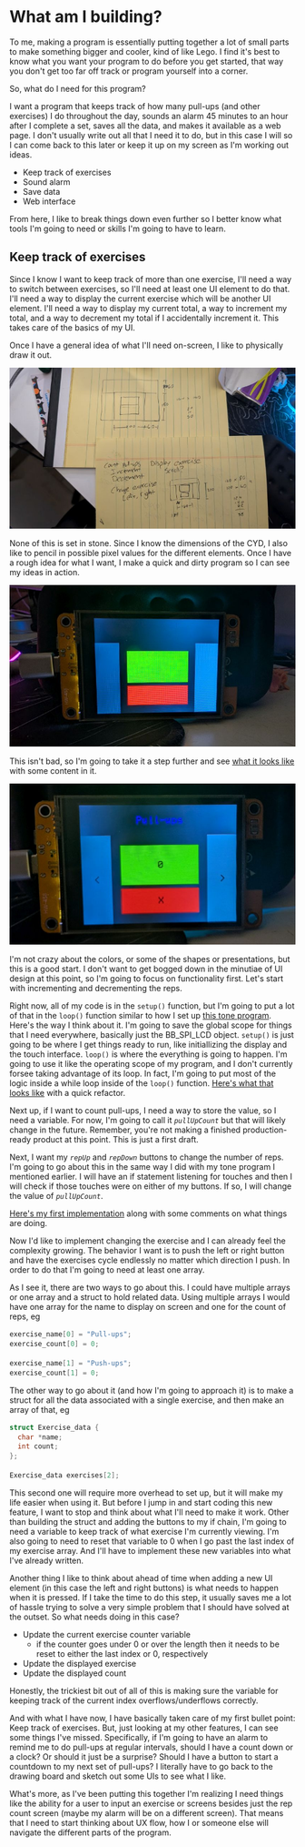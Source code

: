 # What am I building?

To me, making a program is essentially putting together a lot of small parts to make something bigger and cooler, kind of like Lego. I find it's best to know what you want your program to do before you get started, that way you don't get too far off track or program yourself into a corner.

So, what do I need for this program?

I want a program that keeps track of how many pull-ups (and other exercises) I do throughout the day, sounds an alarm 45 minutes to an hour after I complete a set, saves all the data, and makes it available as a web page. I don't usually write out all that I need it to do, but in this case I will so I can come back to this later or keep it up on my screen as I'm working out ideas.

* Keep track of exercises
* Sound alarm
* Save data
* Web interface

From here, I like to break things down even further so I better know what tools I'm going to need or skills I'm going to have to learn.

## Keep track of exercises

Since I know I want to keep track of more than one exercise, I'll need a way to switch between exercises, so I'll need at least one UI element to do that. I'll need a way to display the current exercise which will be another UI element. I'll need a way to display my current total, a way to increment my total, and a way to decrement my total if I accidentally increment it. This takes care of the basics of my UI.

Once I have a general idea of what I'll need on-screen, I like to physically draw it out.

<img src="./img/rep-counter-sketches.jpg" alt="Sketches of a UI for a rep counting app">

None of this is set in stone. Since I know the dimensions of the CYD, I also like to pencil in possible pixel values for the different elements. Once I have a rough idea for what I want, I make a quick and dirty program so I can see my ideas in action.

<img src="./img/rep-counter-rough-ui-01.jpg" alt="First UI draft for rep counting app">

This isn't bad, so I'm going to take it a step further and see [what it looks like](rep-counter-01.ino) with some content in it.

<img src="./img/rep-counter-rough-ui-02.jpg" alt="First UI draft with text">

I'm not crazy about the colors, or some of the shapes or presentations, but this is a good start. I don't want to get bogged down in the minutiae of UI design at this point, so I'm going to focus on functionality first. Let's start with incrementing and decrementing the reps.

Right now, all of my code is in the `setup()` function, but I'm going to put a lot of that in the `loop()` function similar to how I set up [this tone program](../../../example-programs/99-just-for-fun/hello-tone-two-tones.ino). Here's the way I think about it. I'm going to save the global scope for things that I need everywhere, basically just the BB_SPI_LCD object. `setup()` is just going to be where I get things ready to run, like initiallizing the display and the touch interface. `loop()` is where the everything is going to happen. I'm going to use it like the operating scope of my program, and I don't currently forsee taking advantage of its loop. In fact, I'm going to put most of the logic inside a while loop inside of the `loop()` function. [Here's what that looks like](rep-counter-02.ino) with a quick refactor.

Next up, if I want to count pull-ups, I need a way to store the value, so I need a variable. For now, I'm going to call it <var>`pullUpCount`</var> but that will likely change in the future. Remember, you're not making a finished production-ready product at this point. This is just a first draft.

Next, I want my <var>`repUp`</var> and <var>`repDown`</var> buttons to change the number of reps. I'm going to go about this in the same way I did with my tone program I mentioned earlier. I will have an if statement listening for touches and then I will check if those touches were on either of my buttons. If so, I will change the value of <var>`pullUpCount`</var>. 

[Here's my first implementation](rep-counter-03-first-count.ino) along with some comments on what things are doing. 

Now I'd like to implement changing the exercise and I can already feel the complexity growing. The behavior I want is to push the left or right button and have the exercises cycle endlessly no matter which direction I push. In order to do that I'm going to need at least one array. 

As I see it, there are two ways to go about this. I could have multiple arrays or one array and a struct to hold related data. Using multiple arrays I would have one array for the name to display on screen and one for the count of reps, eg

```C++
exercise_name[0] = "Pull-ups";
exercise_count[0] = 0;

exercise_name[1] = "Push-ups";
exercise_count[1] = 0;
```

The other way to go about it (and how I'm going to approach it) is to make a struct for all the data associated with a single exercise, and then make an array of that, eg

```C++
struct Exercise_data {
  char *name;
  int count;
};

Exercise_data exercises[2];
```

This second one will require more overhead to set up, but it will make my life easier when using it. But before I jump in and start coding this new feature, I want to stop and think about what I'll need to make it work. Other than building the struct and adding the buttons to my if chain, I'm going to need a variable to keep track of what exercise I'm currently viewing. I'm also going to need to reset that variable to 0 when I go past the last index of my exercise array. And I'll have to implement these new variables into what I've already written.

Another thing I like to think about ahead of time when adding a new UI element (in this case the left and right buttons) is what needs to happen when it is pressed. If I take the time to do this step, it usually saves me a lot of hassle trying to solve a very simple problem that I should have solved at the outset. So what needs doing in this case?

* Update the current exercise counter variable
  * if the counter goes under 0 or over the length then it needs to be reset to either the last index or 0, respectively
* Update the displayed exercise
* Update the displayed count

Honestly, the trickiest bit out of all of this is making sure the variable for keeping track of the current index overflows/underflows correctly. 

And with what I have now, I have basically taken care of my first bullet point: Keep track of exercises. But, just looking at my other features, I can see some things I've missed. Specifically, if I'm going to have an alarm to remind me to do pull-ups at regular intervals, should I have a count down or a clock? Or should it just be a surprise? Should I have a button to start a countdown to my next set of pull-ups? I literally have to go back to the drawing board and sketch out some UIs to see what I like.

What's more, as I've been putting this together I'm realizing I need things like the ability for a user to input an exercise or screens besides just the rep count screen (maybe my alarm will be on a different screen). That means that I need to start thinking about UX flow, how I or someone else will navigate the different parts of the program.